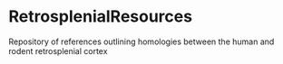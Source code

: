 # RetrosplenialResources
Repository of references outlining homologies between the human and rodent retrosplenial cortex

